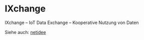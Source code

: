 # IXchange
IXchange – IoT Data Exchange – Kooperative Nutzung von Daten

Siehe auch: [netidee](https://www.netidee.at/ixchange)
